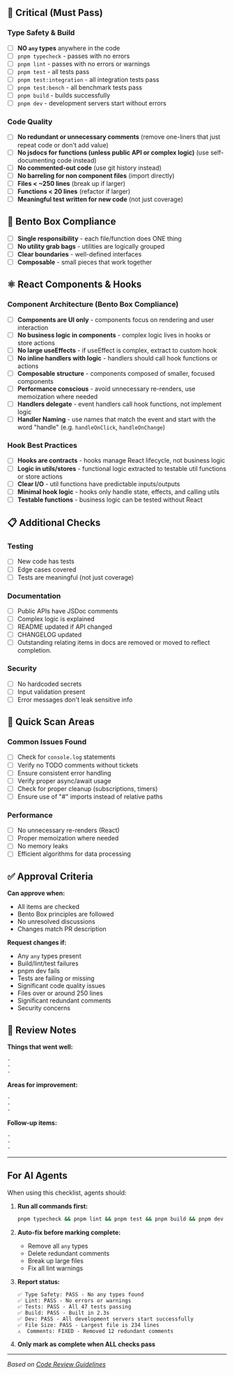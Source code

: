## 🚨 Critical (Must Pass)

### Type Safety & Build

- [ ] **NO `any` types** anywhere in the code
- [ ] `pnpm typecheck` - passes with no errors
- [ ] `pnpm lint` - passes with no errors or warnings
- [ ] `pnpm test` - all tests pass
- [ ] `pnpm test:integration` - all integration tests pass
- [ ] `pnpm test:bench` - all benchmark tests pass
- [ ] `pnpm build` - builds successfully
- [ ] `pnpm dev` - development servers start without errors

### Code Quality

- [ ] **No redundant or unnecessary comments** (remove one-liners that just repeat code or don't add value)
- [ ] **No jsdocs for functions (unless public API or complex logic)** (use self-documenting code instead)
- [ ] **No commented-out code** (use git history instead)
- [ ] **No barreling for non component files** (import directly)
- [ ] **Files < ~250 lines** (break up if larger)
- [ ] **Functions < 20 lines** (refactor if larger)
- [ ] **Meaningful test written for new code** (not just coverage)

## 🍱 Bento Box Compliance

- [ ] **Single responsibility** - each file/function does ONE thing
- [ ] **No utility grab bags** - utilities are logically grouped
- [ ] **Clear boundaries** - well-defined interfaces
- [ ] **Composable** - small pieces that work together

## ⚛️ React Components & Hooks

### Component Architecture (Bento Box Compliance)

- [ ] **Components are UI only** - components focus on rendering and user interaction
- [ ] **No business logic in components** - complex logic lives in hooks or store actions
- [ ] **No large useEffects** - if useEffect is complex, extract to custom hook
- [ ] **No inline handlers with logic** - handlers should call hook functions or actions
- [ ] **Composable structure** - components composed of smaller, focused components
- [ ] **Performance conscious** - avoid unnecessary re-renders, use memoization where needed
- [ ] **Handlers delegate** - event handlers call hook functions, not implement logic
- [ ] **Handler Naming** - use names that match the event and start with the word "handle" (e.g. `handleOnClick`, `handleOnChange`)

### Hook Best Practices

- [ ] **Hooks are contracts** - hooks manage React lifecycle, not business logic
- [ ] **Logic in utils/stores** - functional logic extracted to testable util functions or store actions
- [ ] **Clear I/O** - util functions have predictable inputs/outputs
- [ ] **Minimal hook logic** - hooks only handle state, effects, and calling utils
- [ ] **Testable functions** - business logic can be tested without React

## 📋 Additional Checks

### Testing

- [ ] New code has tests
- [ ] Edge cases covered
- [ ] Tests are meaningful (not just coverage)

### Documentation

- [ ] Public APIs have JSDoc comments
- [ ] Complex logic is explained
- [ ] README updated if API changed
- [ ] CHANGELOG updated
- [ ] Outstanding relating items in docs are removed or moved to reflect completion.

### Security

- [ ] No hardcoded secrets
- [ ] Input validation present
- [ ] Error messages don't leak sensitive info

## 🎯 Quick Scan Areas

### Common Issues Found

- [ ] Check for `console.log` statements
- [ ] Verify no TODO comments without tickets
- [ ] Ensure consistent error handling
- [ ] Verify proper async/await usage
- [ ] Check for proper cleanup (subscriptions, timers)
- [ ] Ensure use of "#" imports instead of relative paths

### Performance

- [ ] No unnecessary re-renders (React)
- [ ] Proper memoization where needed
- [ ] No memory leaks
- [ ] Efficient algorithms for data processing

## ✅ Approval Criteria

**Can approve when:**

- All items are checked
- Bento Box principles are followed
- No unresolved discussions
- Changes match PR description

**Request changes if:**

- Any `any` types present
- Build/lint/test failures
- pnpm dev fails
- Tests are failing or missing
- Significant code quality issues
- Files over or around 250 lines
- Significant redundant comments
- Security concerns

## 📝 Review Notes

**Things that went well:**

```
-
-
-
```

**Areas for improvement:**

```
-
-
-
```

**Follow-up items:**

```
-
-
-
```

---

## For AI Agents

When using this checklist, agents should:

1. **Run all commands first:**

   ```bash
   pnpm typecheck && pnpm lint && pnpm test && pnpm build && pnpm dev
   ```

2. **Auto-fix before marking complete:**
   - Remove all `any` types
   - Delete redundant comments
   - Break up large files
   - Fix all lint warnings

3. **Report status:**

   ```
   ✅ Type Safety: PASS - No any types found
   ✅ Lint: PASS - No errors or warnings
   ✅ Tests: PASS - All 47 tests passing
   ✅ Build: PASS - Built in 2.3s
   ✅ Dev: PASS - All development servers start successfully
   ✅ File Size: PASS - Largest file is 234 lines
   ⚠️  Comments: FIXED - Removed 12 redundant comments
   ```

4. **Only mark as complete when ALL checks pass**

---

_Based on [Code Review Guidelines](./CODE_REVIEW_GUIDELINES.md)_
